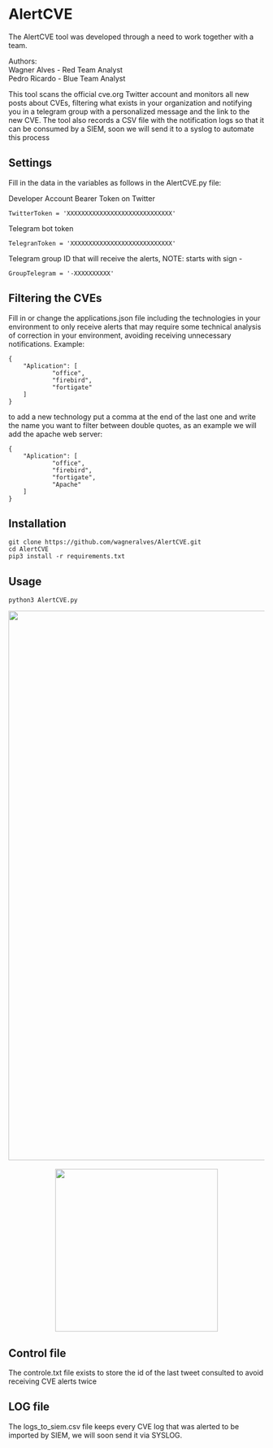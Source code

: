 # AlertCVE

The AlertCVE tool was developed through a need to work together with a team.

Authors:<br>
Wagner Alves - Red Team Analyst<br>
Pedro Ricardo - Blue Team Analyst

This tool scans the official cve.org Twitter account and monitors all new posts about CVEs, filtering what exists in your organization and notifying you in a telegram group with a personalized message and the link to the new CVE.
The tool also records a CSV file with the notification logs so that it can be consumed by a SIEM, soon we will send it to a syslog to automate this process

## Settings

Fill in the data in the variables as follows in the AlertCVE.py file:

Developer Account Bearer Token on Twitter

```
TwitterToken = 'XXXXXXXXXXXXXXXXXXXXXXXXXXXXX'
```

Telegram bot token

```
TelegranToken = 'XXXXXXXXXXXXXXXXXXXXXXXXXXXX'
```

Telegram group ID that will receive the alerts, NOTE: starts with sign -

```
GroupTelegram = '-XXXXXXXXXX'
```

## Filtering the CVEs

Fill in or change the applications.json file including the technologies in your environment to only receive alerts that may require some technical analysis of correction in your environment, avoiding receiving unnecessary notifications.
Example:

```
{
	"Aplication": [
			"office",
			"firebird",
			"fortigate"
	]
}
```

to add a new technology put a comma at the end of the last one and write the name you want to filter between double quotes, as an example we will add the apache web server:

```
{
	"Aplication": [
			"office",
			"firebird",
			"fortigate",
            "Apache"
	]
}
```

## Installation

```
git clone https://github.com/wagneralves/AlertCVE.git
cd AlertCVE
pip3 install -r requirements.txt
```


## Usage

```
python3 AlertCVE.py
```


<div align="center">
<img src="https://user-images.githubusercontent.com/5523049/212672624-07337a13-ea88-42e3-b64d-c781e2ddceb4.png" width="1080px" />
</div>
<br>

<div align="center">
<img src="https://user-images.githubusercontent.com/5523049/212563819-18045cbe-1422-4794-a29d-0683f3c2f20d.png" width="320px" />
</div>

## Control file

The controle.txt file exists to store the id of the last tweet consulted to avoid receiving CVE alerts twice

## LOG file

The logs_to_siem.csv file keeps every CVE log that was alerted to be imported by SIEM, we will soon send it via SYSLOG.
